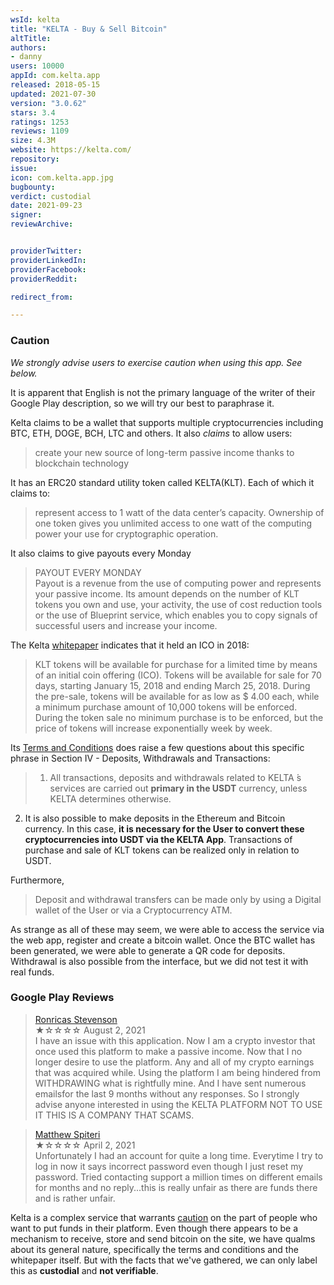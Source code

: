 ```yaml
---
wsId: kelta
title: "KELTA - Buy & Sell Bitcoin"
altTitle: 
authors:
- danny
users: 10000
appId: com.kelta.app
released: 2018-05-15
updated: 2021-07-30
version: "3.0.62"
stars: 3.4
ratings: 1253
reviews: 1109
size: 4.3M
website: https://kelta.com/
repository: 
issue: 
icon: com.kelta.app.jpg
bugbounty: 
verdict: custodial
date: 2021-09-23
signer: 
reviewArchive:


providerTwitter: 
providerLinkedIn: 
providerFacebook: 
providerReddit: 

redirect_from:

---
```



### Caution
_We strongly advise users to exercise caution when using this app. See below._

It is apparent that English is not the primary language of the writer of their Google Play description, so we will try our best to paraphrase it. 

Kelta claims to be a wallet that supports multiple cryptocurrencies including BTC, ETH, DOGE, BCH, LTC and others. It also *claims* to allow users: 

> create your new source of long-term passive income thanks to blockchain technology

It has an ERC20 standard utility token called KELTA(KLT). Each of which it claims to:

> represent access to 1 watt of the data center’s capacity. Ownership of one token gives you unlimited access to one watt of the computing power your use for cryptographic operation. 

It also claims to give payouts every Monday

>PAYOUT EVERY MONDAY<br>
Payout is a revenue from the use of computing power and represents your passive income. Its amount depends on the number of KLT tokens you own and use, your activity, the use of cost reduction tools or the use of Blueprint service, which enables you to copy signals of successful users and increase your income.

The Kelta [whitepaper](https://kelta.com/preview-file/Kelta_WhitePaper.pdf) indicates that it held an ICO in 2018:

>KLT tokens will be available for purchase for a limited time by means of an initial coin offering (ICO). Tokens will be available for sale for 70 days, starting January 15, 2018 and ending March 25, 2018. During the pre-sale, tokens will be available for as low as $ 4.00 each, while a minimum purchase amount of 10,000 tokens will be enforced. During the token sale no minimum purchase is to be enforced, but the price of tokens will increase exponentially week by week.

Its [Terms and Conditions](https://kelta.com/preview-file/2021-06-10-KELTA-Cube-General-Business-Terms-and-Conditions.pdf) does raise a few questions about this specific phrase in Section IV - Deposits, Withdrawals and Transactions:

> 1. All transactions, deposits and withdrawals related to KELTA ́s services are carried out **primary in the USDT** currency, unless KELTA determines otherwise.<br>
2. It is also possible to make deposits in the Ethereum and Bitcoin currency. In this case, **it is necessary for the User to convert these cryptocurrencies into USDT via the KELTA App**. Transactions of purchase and sale of KLT tokens can be realized only in relation to USDT.

Furthermore, 

>Deposit  and  withdrawal  transfers  can  be  made  only  by  using a Digital  wallet  of  the  User  or  via a Cryptocurrency ATM.

As strange as all of these may seem, we were able to access the service via the web app, register and create a bitcoin wallet. Once the BTC wallet has been generated, we were able to generate a QR code for deposits. Withdrawal is also possible from the interface, but we did not test it with real funds.

### Google Play Reviews

> [Ronricas Stevenson](https://play.google.com/store/apps/details?id=com.kelta.app&reviewId=gp%3AAOqpTOEufHDBIwjlAZUd13tsAr8ss6Pth53fUm0zpAaFwVdbxv30MYwYHLbc4ESRFMFSthHd4xQc8LJEec7brvY)<br>
  ★☆☆☆☆ August 2, 2021 <br>
       I have an issue with this application. Now I am a crypto investor that once used this platform to make a passive income. Now that I no longer desire to use the platform. Any and all of my crypto earnings that was acquired while. Using the platform I am being hindered from WITHDRAWING what is rightfully mine. And I have sent numerous emailsfor the last 9 months without any responses. So I strongly advise anyone interested in using the KELTA PLATFORM NOT TO USE IT THIS IS A COMPANY THAT SCAMS.

> [Matthew Spiteri](https://play.google.com/store/apps/details?id=com.kelta.app&reviewId=gp%3AAOqpTOEzFCKt9KSp3S6oBIEHdcDpfZoa_Sc3oGSG0X5y1rKJ4iTvMwZkTb_f0EoIgWiN4W6GrtxoDx2ve7CAr6g)<br>
  ★☆☆☆☆ April 2, 2021 <br>
       Unfortunately I had an account for quite a long time. Everytime I try to log in now it says incorrect password even though I just reset my password. Tried contacting support a million times on different emails for months and no reply...this is really unfair as there are funds there and is rather unfair.

Kelta is a complex service that warrants [caution](https://twitter.com/KeltaInvestors/status/1086989423550427136) on the part of people who want to put funds in their platform. Even though there appears to be a mechanism to receive, store and send bitcoin on the site, we have qualms about its general nature, specifically the terms and conditions and the whitepaper itself. But with the facts that we've gathered, we can only label this as **custodial** and **not verifiable**.
